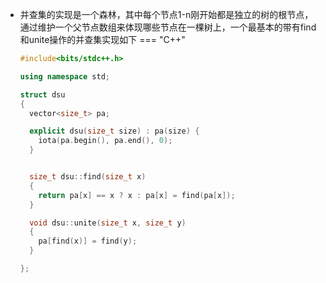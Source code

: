 * 并查集的实现是一个森林，其中每个节点1-n刚开始都是独立的树的根节点，通过维护一个父节点数组来体现哪些节点在一棵树上，一个最基本的带有find和unite操作的并查集实现如下
=== "C++"
    ``` c++ linenums="1"
    #include<bits/stdc++.h>

    using namespace std;

    struct dsu
    {
      vector<size_t> pa;

      explicit dsu(size_t size) : pa(size) {
        iota(pa.begin(), pa.end(), 0);
      }


      size_t dsu::find(size_t x)
      {
        return pa[x] == x ? x : pa[x] = find(pa[x]);
      }

      void dsu::unite(size_t x, size_t y)
      {
        pa[find(x)] = find(y);
      }

    };
    ```
